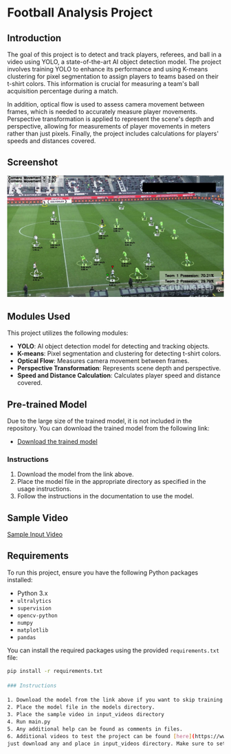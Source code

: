 # Football Analysis Project

## Introduction

The goal of this project is to detect and track players, referees, and ball in a video using YOLO, a state-of-the-art AI object detection model. 
The project involves training YOLO to enhance its performance and using K-means clustering for pixel segmentation to assign players to teams based on their t-shirt colors. 
This information is crucial for measuring a team's ball acquisition percentage during a match.

In addition, optical flow is used to assess camera movement between frames, which is needed to accurately measure player movements. 
Perspective transformation is applied to represent the scene's depth and perspective, allowing for measurements of player movements in meters rather than just pixels.
Finally, the project includes calculations for players' speeds and distances covered. 

## Screenshot

![Screenshot](output_videos/screenshot.png)

## Modules Used

This project utilizes the following modules:

- **YOLO**: AI object detection model for detecting and tracking objects.
- **K-means**: Pixel segmentation and clustering for detecting t-shirt colors.
- **Optical Flow**: Measures camera movement between frames.
- **Perspective Transformation**: Represents scene depth and perspective.
- **Speed and Distance Calculation**: Calculates player speed and distance covered.

## Pre-trained Model

Due to the large size of the trained model, it is not included in the repository. You can download the trained model from the following link:

- [Download the trained model](https://github.com/DomagojPlanjar/football_analysis/releases/download/v1.0/best.pt)

### Instructions

1. Download the model from the link above.
2. Place the model file in the appropriate directory as specified in the usage instructions.
3. Follow the instructions in the documentation to use the model.


## Sample Video

[Sample Input Video](https://drive.google.com/file/d/1t6agoqggZKx6thamUuPAIdN_1zR9v9S_/view)

## Requirements

To run this project, ensure you have the following Python packages installed:

- Python 3.x
- `ultralytics`
- `supervision`
- `opencv-python`
- `numpy`
- `matplotlib`
- `pandas`

You can install the required packages using the provided `requirements.txt` file:

```bash
pip install -r requirements.txt

### Instructions

1. Download the model from the link above if you want to skip training phase.
2. Place the model file in the models directory.
3. Place the sample video in input_videos directory
4. Run main.py
5. Any additional help can be found as comments in files.
6. Additional videos to test the project can be found [here](https://www.kaggle.com/datasets/saberghaderi/-dfl-bundesliga-460-mp4-videos-in-30sec-csv/data),
just download any and place in input_videos directory. Make sure to set reading from stub in main.py to False when trying new videos as instructed.

